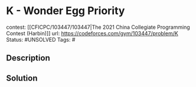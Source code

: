 # K - Wonder Egg Priority

contest: [[CFICPC/103447/103447|The 2021 China Collegiate Programming Contest (Harbin)]]
url: https://codeforces.com/gym/103447/problem/K
Status: #UNSOLVED
Tags: #

## Description

## Solution

